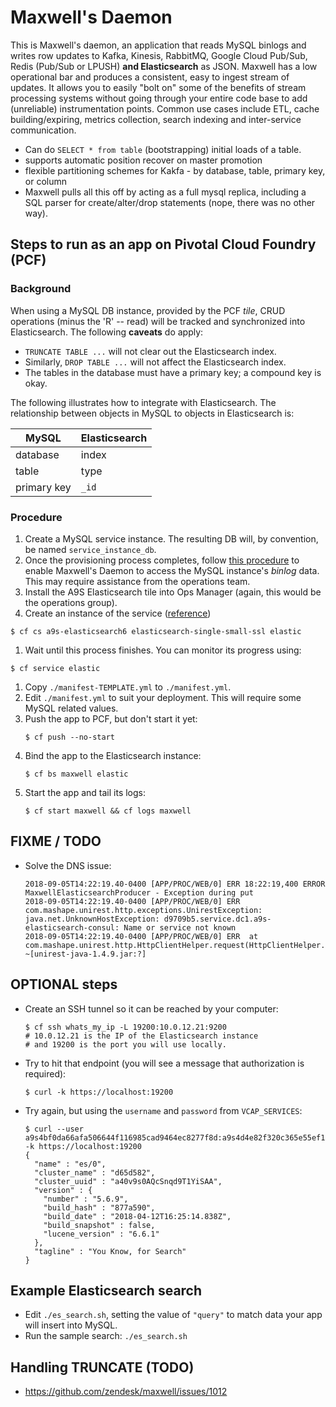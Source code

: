 # Maxwell's Daemon

This is Maxwell's daemon, an application that reads MySQL binlogs and writes
row updates to Kafka, Kinesis, RabbitMQ, Google Cloud Pub/Sub, Redis (Pub/Sub
or LPUSH) **and Elasticsearch** as JSON.  Maxwell has a low operational bar and
produces a consistent, easy to ingest stream of updates.  It allows you to
easily "bolt on" some of the benefits of stream processing systems without
going through your entire code base to add (unreliable) instrumentation points.
Common use cases include ETL, cache building/expiring, metrics collection,
search indexing and inter-service communication.

- Can do `SELECT * from table` (bootstrapping) initial loads of a table.
- supports automatic position recover on master promotion
- flexible partitioning schemes for Kakfa - by database, table, primary key, or column
- Maxwell pulls all this off by acting as a full mysql replica, including a SQL
  parser for create/alter/drop statements (nope, there was no other way).

## Steps to run as an app on Pivotal Cloud Foundry (PCF)

### Background
When using a MySQL DB instance, provided by the PCF _tile_, CRUD operations (minus the 'R' -- read)
will be tracked and synchronized into Elasticsearch.  The following **caveats** do apply:
- `TRUNCATE TABLE ...` will not clear out the Elasticsearch index.
- Similarly, `DROP TABLE ...` will not affect the Elasticsearch index.
- The tables in the database must have a primary key; a compound key is okay.

The following illustrates how to integrate with Elasticsearch.  The relationship between
objects in MySQL to objects in Elasticsearch is:

MySQL | Elasticsearch
--- | ---
database | index
table | type
primary key | `_id`

### Procedure
1. Create a MySQL service instance.  The resulting DB will, by convention, be named `service_instance_db`.
1. Once the provisioning process completes, follow [this procedure](./MySQL_Tile_Service_Instance_Setup.md)
   to enable Maxwell's Daemon to access the MySQL instance's _binlog_ data.  This may require assistance
   from the operations team.
1. Install the A9S Elasticsearch tile into Ops Manager (again, this would be the operations group).
1. Create an instance of the service ([reference](https://docs.pivotal.io/partners/a9s-elasticsearch/using.html))
  ```
  $ cf cs a9s-elasticsearch6 elasticsearch-single-small-ssl elastic
  ```
1. Wait until this process finishes.  You can monitor its progress using:
  ```
  $ cf service elastic
  ```
1. Copy `./manifest-TEMPLATE.yml` to `./manifest.yml`.
1. Edit `./manifest.yml` to suit your deployment.  This will require some MySQL related values.
1. Push the app to PCF, but don't start it yet:
   ```
   $ cf push --no-start
   ```
1. Bind the app to the Elasticsearch instance:
   ```
   $ cf bs maxwell elastic
   ```
1. Start the app and tail its logs:
   ```
   $ cf start maxwell && cf logs maxwell
   ```

## FIXME / TODO
- Solve the DNS issue:
  ```
  2018-09-05T14:22:19.40-0400 [APP/PROC/WEB/0] ERR 18:22:19,400 ERROR MaxwellElasticsearchProducer - Exception during put
  2018-09-05T14:22:19.40-0400 [APP/PROC/WEB/0] ERR com.mashape.unirest.http.exceptions.UnirestException: java.net.UnknownHostException: d9709b5.service.dc1.a9s-elasticsearch-consul: Name or service not known
  2018-09-05T14:22:19.40-0400 [APP/PROC/WEB/0] ERR 	at com.mashape.unirest.http.HttpClientHelper.request(HttpClientHelper.java:143) ~[unirest-java-1.4.9.jar:?]
  ```

## OPTIONAL steps
- Create an SSH tunnel so it can be reached by your computer:
  ```
  $ cf ssh whats_my_ip -L 19200:10.0.12.21:9200
  # 10.0.12.21 is the IP of the Elasticsearch instance
  # and 19200 is the port you will use locally.
  ```
- Try to hit that endpoint (you will see a message that authorization is required):
  ```
  $ curl -k https://localhost:19200
  ```
- Try again, but using the `username` and `password` from `VCAP_SERVICES`:
  ```
  $ curl --user a9s4bf0da66afa506644f116985cad9464ec8277f8d:a9s4d4e82f320c365e55ef1d49e816d6e24f34240ea -k https://localhost:19200
  {
    "name" : "es/0",
    "cluster_name" : "d65d582",
    "cluster_uuid" : "a40v9s0AQcSnqd9T1YiSAA",
    "version" : {
      "number" : "5.6.9",
      "build_hash" : "877a590",
      "build_date" : "2018-04-12T16:25:14.838Z",
      "build_snapshot" : false,
      "lucene_version" : "6.6.1"
    },
    "tagline" : "You Know, for Search"
  }
  ```

## Example Elasticsearch search

- Edit `./es_search.sh`, setting the value of `"query"` to match data your app will insert into MySQL.
- Run the sample search: `./es_search.sh`

## Handling TRUNCATE (TODO)

- https://github.com/zendesk/maxwell/issues/1012

